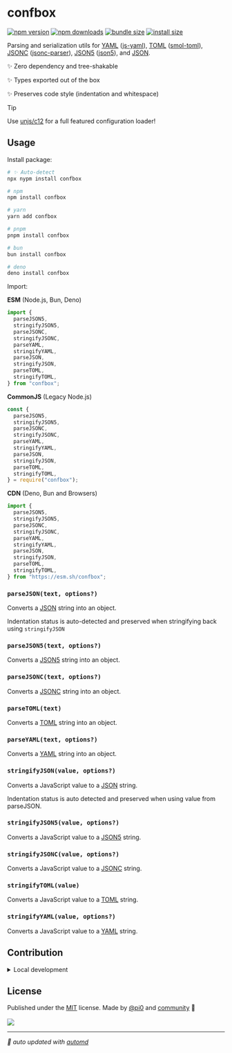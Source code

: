 # confbox

<!-- automd:badges color=yellow bundlephobia packagephobia -->

[![npm version](https://img.shields.io/npm/v/confbox?color=yellow)](https://npmjs.com/package/confbox)
[![npm downloads](https://img.shields.io/npm/dm/confbox?color=yellow)](https://npm.chart.dev/confbox)
[![bundle size](https://img.shields.io/bundlephobia/minzip/confbox?color=yellow)](https://bundlephobia.com/package/confbox)
[![install size](https://badgen.net/packagephobia/install/confbox?color=yellow)](https://packagephobia.com/result?p=confbox)

<!-- /automd -->

Parsing and serialization utils for [YAML](https://yaml.org/) ([js-yaml](https://github.com/nodeca/js-yaml)), [TOML](https://toml.io/) ([smol-toml](https://github.com/squirrelchat/smol-toml)), [JSONC](https://github.com/microsoft/node-jsonc-parser) ([jsonc-parser](https://github.com/microsoft/node-jsonc-parser)), [JSON5](https://json5.org/) ([json5](https://github.com/json5/json5)), and [JSON](https://www.json.org/json-en.html).

✨ Zero dependency and tree-shakable

✨ Types exported out of the box

✨ Preserves code style (indentation and whitespace)

> [!TIP]
> Use [unjs/c12](https://github.com/unjs/c12) for a full featured configuration loader!

## Usage

Install package:

<!-- automd:pm-i no-version -->

```sh
# ✨ Auto-detect
npx nypm install confbox

# npm
npm install confbox

# yarn
yarn add confbox

# pnpm
pnpm install confbox

# bun
bun install confbox

# deno
deno install confbox
```

<!-- /automd -->

Import:

<!-- automd:jsimport cjs cdn src="./src/index.ts" -->

**ESM** (Node.js, Bun, Deno)

```js
import {
  parseJSON5,
  stringifyJSON5,
  parseJSONC,
  stringifyJSONC,
  parseYAML,
  stringifyYAML,
  parseJSON,
  stringifyJSON,
  parseTOML,
  stringifyTOML,
} from "confbox";
```

**CommonJS** (Legacy Node.js)

```js
const {
  parseJSON5,
  stringifyJSON5,
  parseJSONC,
  stringifyJSONC,
  parseYAML,
  stringifyYAML,
  parseJSON,
  stringifyJSON,
  parseTOML,
  stringifyTOML,
} = require("confbox");
```

**CDN** (Deno, Bun and Browsers)

```js
import {
  parseJSON5,
  stringifyJSON5,
  parseJSONC,
  stringifyJSONC,
  parseYAML,
  stringifyYAML,
  parseJSON,
  stringifyJSON,
  parseTOML,
  stringifyTOML,
} from "https://esm.sh/confbox";
```

<!-- /automd -->

<!-- automd:jsdocs src="./src/index" -->

### `parseJSON(text, options?)`

Converts a [JSON](https://www.json.org/json-en.html) string into an object.

Indentation status is auto-detected and preserved when stringifying back using `stringifyJSON`

### `parseJSON5(text, options?)`

Converts a [JSON5](https://json5.org/) string into an object.

### `parseJSONC(text, options?)`

Converts a [JSONC](https://github.com/microsoft/node-jsonc-parser) string into an object.

### `parseTOML(text)`

Converts a [TOML](https://toml.io/) string into an object.

### `parseYAML(text, options?)`

Converts a [YAML](https://yaml.org/) string into an object.

### `stringifyJSON(value, options?)`

Converts a JavaScript value to a [JSON](https://www.json.org/json-en.html) string.

Indentation status is auto detected and preserved when using value from parseJSON.

### `stringifyJSON5(value, options?)`

Converts a JavaScript value to a [JSON5](https://json5.org/) string.

### `stringifyJSONC(value, options?)`

Converts a JavaScript value to a [JSONC](https://github.com/microsoft/node-jsonc-parser) string.

### `stringifyTOML(value)`

Converts a JavaScript value to a [TOML](https://toml.io/) string.

### `stringifyYAML(value, options?)`

Converts a JavaScript value to a [YAML](https://yaml.org/) string.

<!-- /automd -->

<!-- automd:fetch url="gh:unjs/.github/main/snippets/readme-contrib-node-pnpm.md" -->

## Contribution

<details>
  <summary>Local development</summary>

- Clone this repository
- Install the latest LTS version of [Node.js](https://nodejs.org/en/)
- Enable [Corepack](https://github.com/nodejs/corepack) using `corepack enable`
- Install dependencies using `pnpm install`
- Run tests using `pnpm dev` or `pnpm test`

</details>

<!-- /automd -->

## License

<!-- automd:contributors license=MIT author=pi0 -->

Published under the [MIT](https://github.com/unjs/confbox/blob/main/LICENSE) license.
Made by [@pi0](https://github.com/pi0) and [community](https://github.com/unjs/confbox/graphs/contributors) 💛
<br><br>
<a href="https://github.com/unjs/confbox/graphs/contributors">
<img src="https://contrib.rocks/image?repo=unjs/confbox" />
</a>

<!-- /automd -->

<!-- automd:with-automd -->

---

_🤖 auto updated with [automd](https://automd.unjs.io)_

<!-- /automd -->
